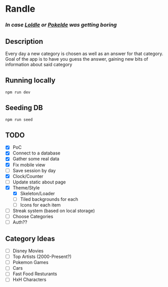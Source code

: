 # Randle

### _In case [Loldle](https://loldle.net/) or [Pokelde](https://pokedle.gg/) was getting boring_

## Description

Every day a new category is chosen as well as an answer for that category. Goal of the app is to have you guess the answer, gaining new bits of information about said category

## Running locally

```
npm run dev
```

## Seeding DB

```
npm run seed
```

## TODO

- [x] PoC
- [x] Connect to a database
- [x] Gather some real data
- [x] Fix mobile view
- [ ] Save session by day
- [x] Clock/Counter
- [ ] Update static about page
- [x] Theme/Style
  - [x] Skeleton/Loader
  - [ ] Tiled backgrounds for each
  - [ ] Icons for each item
- [ ] Streak system (based on local storage)
- [ ] Choose Categories
- [ ] Auth??

## Category Ideas

- [ ] Disney Movies
- [ ] Top Artists (2000-Present?)
- [ ] Pokemon Games
- [ ] Cars
- [ ] Fast Food Resturants
- [ ] HxH Characters
